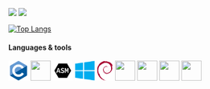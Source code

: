 [![](https://komarev.com/ghpvc/?username=nimaposhtiban&color=blue&label=Profile%20Views)](https://github.com/nimaposhtiban/nimaposhtiban)
[![](https://img.shields.io/github/followers/nimaposhtiban?label=GitHub%20Followers)](https://github.com/nimaposhtiban)


<!-- ![Nima Poshtiban's Github Stats](https://github-readme-stats.vercel.app/api/top-langs/?username=nimaposhtiban&count_private=false&show_icons=true&theme=vue-dark)  -->


[![Top Langs](https://github-readme-stats.vercel.app/api/top-langs/?username=nimaposhtiban&langs_count=6&layout=compact&theme=vue-dark)](https://github.com/anuraghazra/github-readme-stats)

<!-- <a href="https://github.com/ryo-ma/github-profile-trophy"><img src="https://github-profile-trophy.vercel.app/?username=nimaposhtiban&theme=algolia&no-bg=true" alt="Nima Poshtiban" /></a> --> 

#### Languages & tools

<p align="left"><img src="https://raw.githubusercontent.com/devicons/devicon/master/icons/c/c-original.svg" width="40" height="40"> <img src="https://www.vectorlogo.zone/logos/isocpp/isocpp-icon.svg" width="40" height="40"> <img src="https://raw.githubusercontent.com/ryanoasis/nerd-fonts/refs/heads/master/src/svgs/asm_nf.svg"  width="40" height="40"/>  <img src="https://raw.githubusercontent.com/devicons/devicon/refs/heads/master/icons/windows8/windows8-original.svg" width="40" height="40"/><img src="https://raw.githubusercontent.com/devicons/devicon/master/icons/debian/debian-original.svg" alt="linux" width="40" height="40"/><img src="https://raw.githubusercontent.com/valohai/ml-logos/refs/heads/master/cuda.svg" width="40" height="40"> <img src="https://raw.githubusercontent.com/loganmarchione/homelab-svg-assets/refs/heads/main/assets/latex.svg" width="40" height="40">  <img src="https://raw.githubusercontent.com/loganmarchione/homelab-svg-assets/refs/heads/main/assets/riscv.svg" width="40" height="40">
 <img src="https://raw.githubusercontent.com/file-icons/icons/refs/heads/master/svg/VHDL.svg" width="40" height="40"> 
</p>
